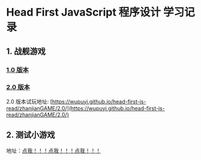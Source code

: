 # Head First JavaScript 程序设计  学习记录

## 1. 战舰游戏

### [1.0 版本](zhanjianGAME/1.0)

### [2.0 版本](zhanjianGAME/2.0)

2.0 版本试玩地址: [https://wupuyi.github.io/head-first-js-read/zhanjianGAME/2.0/](https://wupuyi.github.io/head-first-js-read/zhanjianGAME/2.0/)

## 2. 测试小游戏

地址：[点我！！！点我！！！点我！！！](https://wupuyi.github.io/head-first-js-read/testGame)
